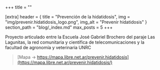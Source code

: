 +++
title = ""

[extra]
header = { title = "Prevención de la hidatidosis", img = "img/prevenir.hidatidosis_logo.png", img_alt = "Prevenir hidatidosis" }
section_path = "blog/_index.md"
max_posts = 5
+++

Proyecto articulado entre la Escuela José Gabriel Brochero del paraje Las Lagunitas, la red comunitaria y científica de telecomunicaciones y la facultad de agronomía y veterinaria UNRC

> [Mapa -> https://mapa.libre.net.ar/prevenir.hidatidosis](https://mapa.libre.net.ar/prevenir.hidatidosis/) 

